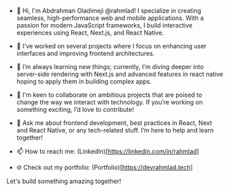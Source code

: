 - 👋 Hi, I'm Abdrahman Oladimeji @rahmlad! I specialize in creating seamless, high-performance web and mobile applications. With a passion for modern JavaScript frameworks, I build interactive experiences using React, Next.js, and React Native.

- 🔧 I've worked on several projects where I focus on enhancing user interfaces and improving frontend architectures.

- 🌱 I’m always learning new things; currently, I’m diving deeper into server-side rendering with Next.js and advanced features in react native hoping to apply them in building complex apps.

- 👥 I'm keen to collaborate on ambitious projects that are poised to change the way we interact with technology. If you’re working on something exciting, I’d love to contribute!

- 💬 Ask me about frontend development, best practices in React, Next and React Native, or any tech-related stuff. I’m here to help and learn together!

- 📫 How to reach me: (LinkedIn)[https://linkedin.com/in/rahmlad]

- 🌐 Check out my portfolio: (Portfolio)[https://devrahmlad.tech]

Let's build something amazing together!

<!---
rahmlad/rahmlad is a ✨ special ✨ repository because its `README.md` (this file) appears on your GitHub profile.
You can click the Preview link to take a look at your changes.
--->
